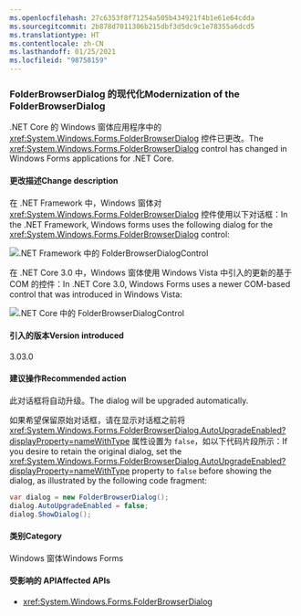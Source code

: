 ```yaml
---
ms.openlocfilehash: 27c6353f8f71254a505b434921f4b1e61e64cdda
ms.sourcegitcommit: 2b878d7011306b215dbf3d5dc9c1e78355a6dcd5
ms.translationtype: HT
ms.contentlocale: zh-CN
ms.lasthandoff: 01/25/2021
ms.locfileid: "98758159"
---
```

### <a name="modernization-of-the-folderbrowserdialog"></a><span data-ttu-id="59395-101">FolderBrowserDialog 的现代化</span><span class="sxs-lookup"><span data-stu-id="59395-101">Modernization of the FolderBrowserDialog</span></span>

<span data-ttu-id="59395-102">.NET Core 的 Windows 窗体应用程序中的 <xref:System.Windows.Forms.FolderBrowserDialog> 控件已更改。</span><span class="sxs-lookup"><span data-stu-id="59395-102">The <xref:System.Windows.Forms.FolderBrowserDialog> control has changed in Windows Forms applications for .NET Core.</span></span>

#### <a name="change-description"></a><span data-ttu-id="59395-103">更改描述</span><span class="sxs-lookup"><span data-stu-id="59395-103">Change description</span></span>

<span data-ttu-id="59395-104">在 .NET Framework 中，Windows 窗体对 <xref:System.Windows.Forms.FolderBrowserDialog> 控件使用以下对话框：</span><span class="sxs-lookup"><span data-stu-id="59395-104">In the .NET Framework, Windows forms uses the following dialog for the <xref:System.Windows.Forms.FolderBrowserDialog> control:</span></span>

![.NET Framework 中的 FolderBrowserDialogControl](~/docs/images/core-changes/windowsforms/modernized-folderbrowserdialog/folderdlg-framework.png)

<span data-ttu-id="59395-106">在 .NET Core 3.0 中，Windows 窗体使用 Windows Vista 中引入的更新的基于 COM 的控件：</span><span class="sxs-lookup"><span data-stu-id="59395-106">In .NET Core 3.0, Windows Forms uses a newer COM-based control that was introduced in Windows Vista:</span></span>

![.NET Core 中的 FolderBrowserDialogControl](~/docs/images/core-changes/windowsforms/modernized-folderbrowserdialog/folderdlg-core.png)

#### <a name="version-introduced"></a><span data-ttu-id="59395-108">引入的版本</span><span class="sxs-lookup"><span data-stu-id="59395-108">Version introduced</span></span>

<span data-ttu-id="59395-109">3.0</span><span class="sxs-lookup"><span data-stu-id="59395-109">3.0</span></span>

#### <a name="recommended-action"></a><span data-ttu-id="59395-110">建议操作</span><span class="sxs-lookup"><span data-stu-id="59395-110">Recommended action</span></span>

<span data-ttu-id="59395-111">此对话框将自动升级。</span><span class="sxs-lookup"><span data-stu-id="59395-111">The dialog will be upgraded automatically.</span></span>

<span data-ttu-id="59395-112">如果希望保留原始对话框，请在显示对话框之前将 <xref:System.Windows.Forms.FolderBrowserDialog.AutoUpgradeEnabled?displayProperty=nameWithType> 属性设置为 `false`，如以下代码片段所示：</span><span class="sxs-lookup"><span data-stu-id="59395-112">If you desire to retain the original dialog, set the <xref:System.Windows.Forms.FolderBrowserDialog.AutoUpgradeEnabled?displayProperty=nameWithType> property to `false` before showing the dialog, as illustrated by the following code fragment:</span></span>

```csharp
var dialog = new FolderBrowserDialog();
dialog.AutoUpgradeEnabled = false;
dialog.ShowDialog();
```

#### <a name="category"></a><span data-ttu-id="59395-113">类别</span><span class="sxs-lookup"><span data-stu-id="59395-113">Category</span></span>

<span data-ttu-id="59395-114">Windows 窗体</span><span class="sxs-lookup"><span data-stu-id="59395-114">Windows Forms</span></span>

#### <a name="affected-apis"></a><span data-ttu-id="59395-115">受影响的 API</span><span class="sxs-lookup"><span data-stu-id="59395-115">Affected APIs</span></span>

- <xref:System.Windows.Forms.FolderBrowserDialog>

<!--

#### Affected APIs

- `T:System.Windows.Forms.FolderBrowserDialog`

-->
